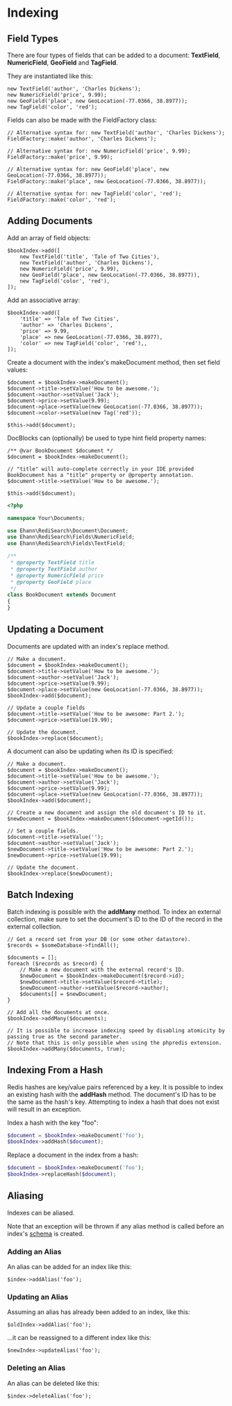 # Indexing

## Field Types

There are four types of fields that can be added to a document: **TextField**, **NumericField**, **GeoField** and **TagField**.

They are instantiated like this:

```php-inline
new TextField('author', 'Charles Dickens');
new NumericField('price', 9.99);
new GeoField('place', new GeoLocation(-77.0366, 38.8977));
new TagField('color', 'red');
```

Fields can also be made with the FieldFactory class:

```php-inline
// Alternative syntax for: new TextField('author', 'Charles Dickens');
FieldFactory::make('author', 'Charles Dickens');

// Alternative syntax for: new NumericField('price', 9.99);
FieldFactory::make('price', 9.99);

// Alternative syntax for: new GeoField('place', new GeoLocation(-77.0366, 38.8977));
FieldFactory::make('place', new GeoLocation(-77.0366, 38.8977));

// Alternative syntax for: new TagField('color', 'red');
FieldFactory::make('color', 'red');
```

## Adding Documents

Add an array of field objects:

```php-inline
$bookIndex->add([
    new TextField('title', 'Tale of Two Cities'),
    new TextField('author', 'Charles Dickens'),
    new NumericField('price', 9.99),
    new GeoField('place', new GeoLocation(-77.0366, 38.8977)),
    new TagField('color', 'red'),
]);
```

Add an associative array:

```php-inline
$bookIndex->add([
    'title' => 'Tale of Two Cities',
    'author' => 'Charles Dickens',
    'price' => 9.99,
    'place' => new GeoLocation(-77.0366, 38.8977),
    'color' => new TagField('color', 'red'),,
]);
```

Create a document with the index's makeDocument method, then set field values:

```php-inline
$document = $bookIndex->makeDocument();
$document->title->setValue('How to be awesome.');
$document->author->setValue('Jack');
$document->price->setValue(9.99);
$document->place->setValue(new GeoLocation(-77.0366, 38.8977));
$document->color->setValue(new Tag('red'));

$this->add($document);
```

DocBlocks can (optionally) be used to type hint field property names:

```php-inline
/** @var BookDocument $document */
$document = $bookIndex->makeDocument();

// "title" will auto-complete correctly in your IDE provided BookDocument has a "title" property or @property annotation.
$document->title->setValue('How to be awesome.');

$this->add($document);
```

```php
<?php

namespace Your\Documents;

use Ehann\RediSearch\Document\Document;
use Ehann\RediSearch\Fields\NumericField;
use Ehann\RediSearch\Fields\TextField;

/**
 * @property TextField title
 * @property TextField author
 * @property NumericField price
 * @property GeoField place
 */
class BookDocument extends Document
{
}
```

## Updating a Document

Documents are updated with an index's replace method.

```php-inline
// Make a document.
$document = $bookIndex->makeDocument();
$document->title->setValue('How to be awesome.');
$document->author->setValue('Jack');
$document->price->setValue(9.99);
$document->place->setValue(new GeoLocation(-77.0366, 38.8977));
$bookIndex->add($document);

// Update a couple fields
$document->title->setValue('How to be awesome: Part 2.');
$document->price->setValue(19.99);

// Update the document.
$bookIndex->replace($document);
```

A document can also be updating when its ID is specified:

```php-inline
// Make a document.
$document = $bookIndex->makeDocument();
$document->title->setValue('How to be awesome.');
$document->author->setValue('Jack');
$document->price->setValue(9.99);
$document->place->setValue(new GeoLocation(-77.0366, 38.8977));
$bookIndex->add($document);

// Create a new document and assign the old document's ID to it.
$newDocument = $bookIndex->makeDocument($document->getId());

// Set a couple fields.
$document->title->setValue('');
$document->author->setValue('Jack');
$newDocument->title->setValue('How to be awesome: Part 2.');
$newDocument->price->setValue(19.99);

// Update the document.
$bookIndex->replace($newDocument);
```

## Batch Indexing

Batch indexing is possible with the **addMany** method.
To index an external collection, make sure to set the document's ID to the ID of the record in the external collection.

```php-inline
// Get a record set from your DB (or some other datastore).
$records = $someDatabase->findAll();

$documents = [];
foreach ($records as $record) {
    // Make a new document with the external record's ID.
    $newDocument = $bookIndex->makeDocument($record->id);
    $newDocument->title->setValue($record->title);
    $newDocument->author->setValue($record->author);
    $documents[] = $newDocument; 
}

// Add all the documents at once.
$bookIndex->addMany($documents);

// It is possible to increase indexing speed by disabling atomicity by passing true as the second parameter.
// Note that this is only possible when using the phpredis extension.
$bookIndex->addMany($documents, true);
```

## Indexing From a Hash

Redis hashes are key/value pairs referenced by a key. 
It is possible to index an existing hash with the **addHash** method.
The document's ID has to be the same as the hash's key.
Attempting to index a hash that does not exist will result in an exception.

Index a hash with the key "foo":

```php
$document = $bookIndex->makeDocument('foo');
$bookIndex->addHash($document);
```

Replace a document in the index from a hash:

```php
$document = $bookIndex->makeDocument('foo');
$bookIndex->replaceHash($document);
```

## Aliasing

Indexes can be aliased.
 
Note that an exception will be thrown if any alias method is called before an index's [schema](/#create-the-schema) is created.  

### Adding an Alias

An alias can be added for an index like this:

```php-inline
$index->addAlias('foo');
```

### Updating an Alias

Assuming an alias has already been added to an index, like this:

```php-inline
$oldIndex->addAlias('foo');
```

...it can be reassigned to a different index like this:

```php-inline
$newIndex->updateAlias('foo');
```

### Deleting an Alias

An alias can be deleted like this:

```php-inline
$index->deleteAlias('foo');
```

